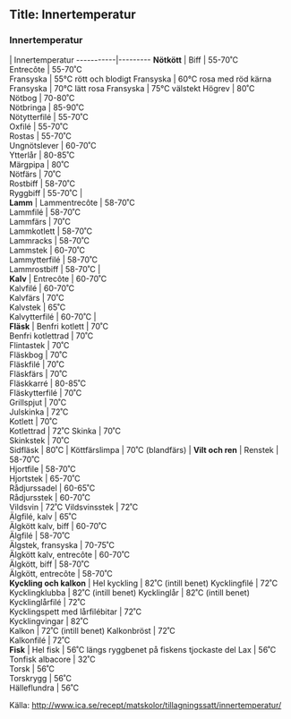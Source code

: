 Title: Innertemperatur
---

### Innertemperatur

 | Innertemperatur
-----------|---------
**Nötkött** | 
Biff	| 55-70˚C	
Entrecôte	| 55-70˚C	 
Fransyska	| 55°C rött och blodigt
Fransyska 	| 60°C rosa med röd kärna
Fransyska	| 70°C lätt rosa
Fransyska	| 75°C välstekt
Högrev	| 80˚C	 
Nötbog	| 70-80˚C	 
Nötbringa	| 85-90˚C	 
Nötytterfilé	| 55-70˚C	 
Oxfilé	| 55-70˚C	 
Rostas	| 55-70˚C	 
Ungnötslever   	| 60-70˚C	 
Ytterlår	| 80-85˚C	 
Märgpipa	| 80˚C	 
Nötfärs	| 70˚C	 
Rostbiff	| 58-70˚C	 
Ryggbiff	| 55-70˚C
| 	 
**Lamm** | 
Lammentrecôte   	| 58-70˚C 	 
Lammfilé	| 58-70˚C 	 
Lammfärs	| 70˚C	 
Lammkotlett	| 58-70˚C 	 
Lammracks	| 58-70˚C 	 
Lammstek 	| 60-70˚C 	 
Lammytterfilé	| 58-70˚C	 
Lammrostbiff	| 58-70˚C
| 	 
**Kalv** | 
Entrecôte	| 60-70˚C	
Kalvfilé	| 60-70˚C	
Kalvfärs	| 70˚C	 
Kalvstek	| 65˚C	 
Kalvytterfilé	| 60-70˚C
| 	 
**Fläsk** | 
Benfri kotlett 	| 70˚C	 
Benfri kotlettrad	| 70˚C	 
Flintastek	| 70˚C	 
Fläskbog	| 70˚C	 
Fläskfilé 	| 70˚C	 
Fläskfärs	| 70˚C	 
Fläskkarré	| 80-85˚C 	 
Fläskytterfilé	| 70˚C	 
Grillspjut	| 70˚C	 
Julskinka	| 72˚C	 
Kotlett	| 70˚C 	 
Kotlettrad | 72˚C
Skinka 	| 70˚C	 
Skinkstek	| 70˚C	 
Sidfläsk | 80˚C
| 
Köttfärslimpa	| 70˚C	(blandfärs)
| 
**Vilt och ren** | 
Renstek	| 58-70˚C	 
Hjortfile 	| 58-70˚C	 
Hjortstek	| 65-70˚C	 
Rådjurssadel	| 60-65˚C	 
Rådjursstek	| 60-70˚C	 
Vildsvin	| 72˚C
Vildsvinsstek	| 72˚C	 
Älgfilé, kalv	| 65˚C	 
Älgkött kalv, biff	| 60-70˚C	
Älgfilé 	| 58-70˚C	 
Älgstek, fransyska	| 70-75˚C	 
Älgkött kalv, entrecôte	 | 60-70˚C	
Älgkött, biff	| 58-70˚C	 
Älgkött, entrecôte	| 58-70˚C	  
**Kyckling och kalkon** | 
Hel kyckling	| 82˚C	(intill benet) 
Kycklingfilé	| 72˚C	 
Kycklingklubba	| 82˚C	(intill benet)
Kycklinglår	| 82˚C	(intill benet)
Kycklinglårfilé	| 72˚C	 
Kycklingspett med lårfilébitar	| 72˚C	 
Kycklingvingar	| 82˚C	 
Kalkon	| 72˚C	(intill benet) 
Kalkonbröst	| 72˚C	 
Kalkonfilé	| 72˚C	
**Fisk** | 
Hel fisk	| 56˚C	längs ryggbenet på fiskens tjockaste del
Lax	| 56˚C	 
Tonfisk albacore	| 32˚C	 
Torsk	| 56˚C 	 
Torskrygg	| 56˚C	 
Hälleflundra | 56˚C

Källa: <http://www.ica.se/recept/matskolor/tillagningssatt/innertemperatur/>

